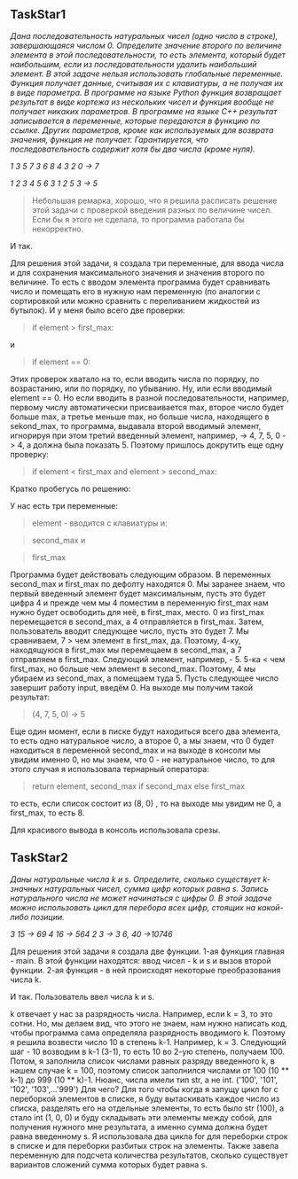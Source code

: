 ## TaskStar1
*Дана последовательность натуральных чисел (одно число в строке), завершающаяся числом 0.
Определите значение второго по величине элемента в этой последовательности, то есть элемента,
который будет наибольшим, если из последовательности удалить наибольший элемент.
В этой задаче нельзя использовать глобальные переменные. Функция получает данные, считывая их с клавиатуры, а не получая их в виде параметра. В программе на языке Python функция возвращает результат в виде кортежа из нескольких чисел и функция вообще не получает никаких параметров. В программе на языке C++ результат записывается в переменные,
которые передаются в функцию по ссылке. Других параметров, кроме как используемых для возврата значения, функция не получает.
Гарантируется, что последовательность содержит хотя бы два числа (кроме нуля).*

 *1 3 5 7 3 6 8 4 3 2 0 -> 7*

 *1 2 3 4 5 6 3 1 2 5 3 -> 5*

> Небольшая ремарка, хорошо, что я решила расписать решение этой задачи с проверкой введения разных по величине чисел. Если бы я этого не сделала, то программа работала бы некорректно.

И так.

 Для решения этой задачи, я создала три переменные, для ввода числа и для сохранения максимального значения и значения второго по величине. То есть с вводом элемента программа будет сравнивать число и помещать его в нужную нам переменную (по аналогии с сортировкой или можно сравнить с переливанием жидкостей из бутылок). И у меня было всего две проверки:
 >  if element > first_max:

 и 

 > if element == 0:

 Этих проверок хватало на то, если вводить числа по порядку, по возрастанию, или по порядку, по убыванию. Ну, или если вводимый element == 0.
 Но если вводить в разной последовательности, например, первому числу автоматически присваивается max, второе число будет больше max, а третье меньше max, но больше числа, находящего в sekond_max, то программа, выдавала второй вводимый элемент, игнорируя при этом третий введенный элемент, например, -> 4, 7, 5, 0 -> 4, а должна была показать 5.
 Поэтому пришлось докрутить еще одну проверку:
 >if element < first_max and element > second_max:

 Кратко пробегусь по решению:

 
У нас есть три переменные:
 > element - вводится с клавиатуры и:

 > second_max и

 >first_max 

 Программа будет действовать следующим образом. В переменных second_max и first_max по дефолту находятся 0. Мы заранее знаем, что первый введенный элемент будет максимальным, пусть это будет цифра 4 и прежде чем мы 4 поместим в переменную first_max нам нужно будет освободить для неё, в first_max, место. 0 из first_max перемещается в  second_max, а 4 отправляется в first_max. Затем, пользователь вводит следующее число, пусть это будет 7. Мы сравниваем, 7 > чем элемент в first_max, да. Поэтому, 4-ку, находящуюся в first_max мы перемещаем в  second_max, а 7 отправляем в first_max. Следующий элемент, например, - 5. 5-ка < чем first_max, но больше чем элемент в second_max. Поэтому, 4 мы убираем из second_max, а помещаем туда 5. Пусть следующее число завершит работу input, введём 0. На выходе мы получим такой результат:
  > (4, 7, 5, 0) -> 5

  Еще один момент, если в писке будут находиться всего два элемента, то есть одно натуральное число, а второе 0, а мы знаем, что 0 будет находиться в переменной second_max и на выходе в консоли мы увидим именно 0, но мы знаем, что 0 - не натуральное число, то для этого случая я использовала тернарный оператора:

  >  return element, second_max if second_max else first_max

  то есть, если список состоит из (8, 0) , то на выходе мы увидим не 0, а first_max, то есть 8.
  
  Для красивого вывода в консоль использовала срезы. 
   


## TaskStar2
*Даны натуральные числа k и s. Определите, сколько существует k-значных натуральных чисел,
сумма цифр которых равна s. Запись натурального числа не может начинаться с цифры 0.
В этой задаче можно использовать цикл для перебора всех цифр, стоящих на какой-либо позиции.*

*3 15 -> 69*
*4 16 -> 564*
*2 3 -> 3*
*6, 40 ->10746*

Для решения этой задачи я создала две функции. 
1-ая функция главная - main. В этой функции находятся: ввод чисел - k и s и вызов второй функции.
2-ая функция - в ней происходят некоторые преобразования числа k.

И так. 
Пользователь ввел числа k и s.

k отвечает у нас за разрядность числа. Например, если k = 3, то это сотни.
Но, мы делаем вид, что этого не знаем, нам нужно написать код, чтобы программа сама определяла разрядность вводимого k.
Поэтому я решила возвести число 10 в степень k-1. Например, k = 3. Следующий шаг - 10 возводим в k-1 (3-1), то есть 10 во 2-ую степень, получаем 100.
Потом, я заполнила список числами равных разряду введенного k, в нашем случае k = 100, поэтому список заполнился числами от 100 (10 ** k-1) до 999 (10 ** k)-1.  Нюанс, числа имели тип str, а не int. ('100', '101', '102', '103',...'999') Для чего?
Для того чтобы когда я запущу цикл for с переборкой элементов в списке, я буду вытаскивать каждое число из списка, разделять его на отдельные элементы, то есть было str (100), а стало int (1, 0, 0) и буду складывать эти элементы между собой, для получения нужного мне результата, а именно сумма должна будет равна введенному s. Я использовала два цикла for для переборки строк в списке и для переборки разбитых строк на элементы.
Также завела переменную для подсчета количества результатов, сколько существует вариантов сложений сумма которых будет равна s.



